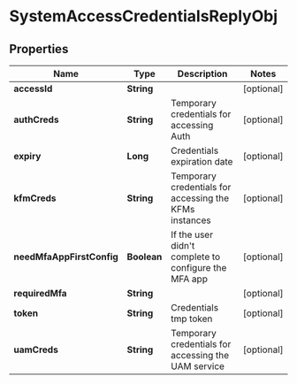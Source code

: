 

# SystemAccessCredentialsReplyObj


## Properties

| Name | Type | Description | Notes |
|------------ | ------------- | ------------- | -------------|
|**accessId** | **String** |  |  [optional] |
|**authCreds** | **String** | Temporary credentials for accessing Auth |  [optional] |
|**expiry** | **Long** | Credentials expiration date |  [optional] |
|**kfmCreds** | **String** | Temporary credentials for accessing the KFMs instances |  [optional] |
|**needMfaAppFirstConfig** | **Boolean** | If the user didn&#39;t complete to configure the MFA app |  [optional] |
|**requiredMfa** | **String** |  |  [optional] |
|**token** | **String** | Credentials tmp token |  [optional] |
|**uamCreds** | **String** | Temporary credentials for accessing the UAM service |  [optional] |



